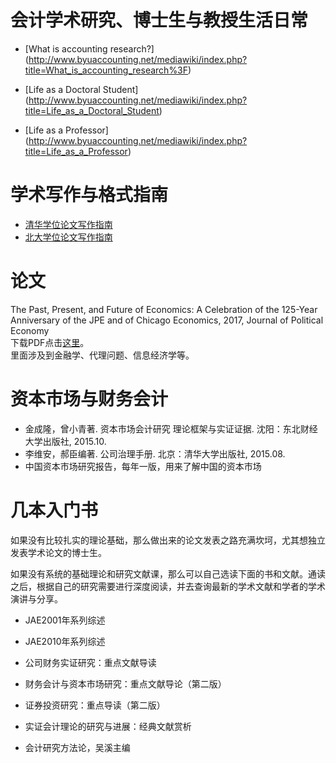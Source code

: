 # 会计学术研究、博士生与教授生活日常
- [What is accounting research?]
(http://www.byuaccounting.net/mediawiki/index.php?title=What_is_accounting_research%3F)

- [Life as a Doctoral Student]
(http://www.byuaccounting.net/mediawiki/index.php?title=Life_as_a_Doctoral_Student)

- [Life as a Professor]
(http://www.byuaccounting.net/mediawiki/index.php?title=Life_as_a_Professor)

# 学术写作与格式指南
- [清华学位论文写作指南](http://www.law.tsinghua.edu.cn/publish/law/7024/20111021165212974587726/6.pdf)
- [北大学位论文写作指南](http://www.math.pku.edu.cn/docs/2016-03/20160324220626766242.pdf)

# 论文
The Past, Present, and Future of Economics: A Celebration of the 125-Year Anniversary of the JPE and of Chicago Economics, 2017, Journal of Political Economy  
下载PDF点击[这里](http://www.journals.uchicago.edu/doi/pdfplus/10.1086/694751)。  
里面涉及到金融学、代理问题、信息经济学等。

# 资本市场与财务会计

- 金成隆，曾小青著. 资本市场会计研究 理论框架与实证证据. 沈阳：东北财经大学出版社, 2015.10.
- 李维安，郝臣编著. 公司治理手册. 北京：清华大学出版社, 2015.08.
- 中国资本市场研究报告，每年一版，用来了解中国的资本市场


# 几本入门书
如果没有比较扎实的理论基础，那么做出来的论文发表之路充满坎坷，尤其想独立发表学术论文的博士生。

如果没有系统的基础理论和研究文献课，那么可以自己选读下面的书和文献。通读之后，根据自己的研究需要进行深度阅读，并去查询最新的学术文献和学者的学术演讲与分享。

- JAE2001年系列综述
- JAE2010年系列综述

- 公司财务实证研究：重点文献导读
- 财务会计与资本市场研究：重点文献导论（第二版）
- 证券投资研究：重点导读（第二版）
- 实证会计理论的研究与进展：经典文献赏析

- 会计研究方法论，吴溪主编




